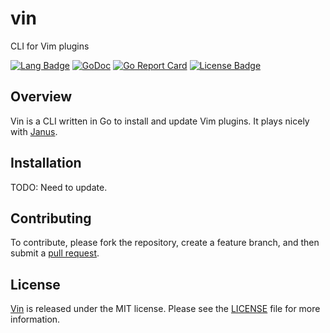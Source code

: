 # vin

CLI for Vim plugins

[![Lang Badge][lang]][Vin]
[![GoDoc][godoc badge]][godoc link]
[![Go Report Card][report badge]][report card]
[![License Badge][license badge]][LICENSE]

## Overview

Vin is a CLI written in Go to install and update Vim plugins. It plays
nicely with [Janus][].

## Installation

TODO: Need to update.

## Contributing

To contribute, please fork the repository, create a feature branch, and then
submit a [pull request][].


## License

[Vin][] is released under the MIT license. Please see the [LICENSE][]
file for more information.

[godoc badge]: https://godoc.org/github.com/vimstuff/vin?status.svg
[godoc link]: https://godoc.org/github.com/vimstuff/vin
[Janus]: https://github.com/carlhuda/janus
[lang]: https://img.shields.io/github/languages/top/vimstuff/vin.svg
[LICENSE]: https://github.com/vimstuff/vin/blob/master/LICENSE
[license badge]: https://img.shields.io/badge/license-MIT-blue.svg
[pull request]: https://help.github.com/articles/using-pull-requests
[report badge]: https://goreportcard.com/badge/github.com/vimstuff/vin
[report card]: https://goreportcard.com/report/github.com/vimstuff/vin
[Vin]: https://github.com/vimstuff/vin
